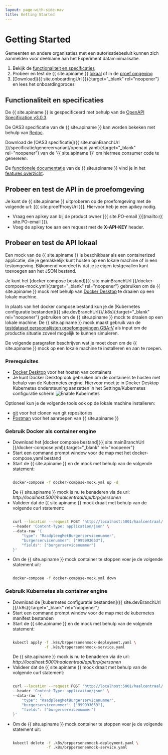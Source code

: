 ```yaml
---
layout: page-with-side-nav
title: Getting Started
---
```

# Getting Started

Gemeenten en andere organisaties met een autorisatiebesluit kunnen zich aanmelden voor deelname aan het Experiment dataminimalisatie.

1. Bekijk de [functionaliteit en specificaties](#functionaliteit-en-specificaties)
2. Probeer en test de {{ site.apiname }} [lokaal](#probeer-en-test-de-api-lokaal) of in de [proef omgeving](#probeer-en-test-de-api-in-de-proef-omgeving)
3. [Download]({{ site.onboardingUrl }}){:target="_blank" rel="noopener"} en lees het onboardingproces

## Functionaliteit en specificaties

De {{ site.apiname }} is gespecificeerd met behulp van de [OpenAPI Specification v3.0.3](https://spec.openapis.org/oas/v3.0.3).

De OAS3 specificatie van de {{ site.apiname }} kan worden bekeken met behulp van [Redoc](./redoc).

Download de [OAS3 specificatie]({{ site.mainBranchUrl }}/specificatie/genereervariant/openapi.yaml){:target="_blank" rel="noopener"} van de '{{ site.apiname }}' om hiermee consumer code te genereren.

De [functionele documentatie](./features-overzicht) van de {{ site.apiname }} vind je in het [features overzicht](./features-overzicht).

## Probeer en test de API in de proefomgeving

Je kunt de {{ site.apiname }} uitproberen op de proefomgeving met de volgende url: [{{ site.proefProxyUrl }}]. Hiervoor heb je een apikey nodig.

- Vraag een apikey aan bij de product owner [{{ site.PO-email }}](mailto:{{ site.PO-email }}). 
- Voeg de apikey toe aan een request met de __X-API-KEY__ header.

## Probeer en test de API lokaal

Een mock van de {{ site.apiname }} is beschikbaar als een containerized applicatie, die je gemakkelijk kunt hosten op een lokale machine of in een testomgeving. Bijkomend voordeel is dat je je eigen testgevallen kunt toevoegen aan het JSON bestand.

Je kunt het [docker compose bestand]({{ site.mainBranchUrl }}/docker-compose-mock.yml){:target="_blank" rel="noopener"} gebruiken om de {{ site.apiname }} mock met behulp van [Docker Desktop](https://www.docker.com/products/docker-desktop) te draaien op een lokale machine.

In plaats van het docker compose bestand kun je de [Kubernetes configuratie bestanden]({{ site.devBranchUrl}}/.k8s){:target="_blank" rel="noopener"} gebruiken om de {{ site.apiname }} mock te draaien op een lokale machine. De {{ site.apiname }} mock maakt gebruik van de [testdataset persoonslijsten proefomgevingen GBA-V](https://www.rvig.nl/media/288) als input om de productie situatie zoveel mogelijk te kunnen simuleren.

De volgende paragrafen beschrijven wat je moet doen om de {{ site.apiname }} mock op een lokale machine te installeren en aan te roepen.

### Prerequisites

- [Docker Desktop](https://www.docker.com/products/docker-desktop) voor het hosten van containers
- Je kunt Docker Desktop ook gebruiken om de containers te hosten met behulp van de Kubernetes engine. Hiervoor moet je in Docker Desktop Kubernetes ondersteuning aanzetten in het Settings/Kubernetes configuratie scherm ![Enable Kubernetes](../img/docker-desktop-enable-k8s.png)

Optioneel kun je de volgende tools ook op de lokale machine installeren:

- [git](https://git-scm.com/downloads) voor het clonen van git repositories
- [Postman](https://www.postman.com/downloads/) voor het aanroepen van {{ site.apiname }}


### Gebruik Docker als container engine

- Download het [docker compose bestand]({{ site.mainBranchUrl }}/docker-compose.yml){:target="_blank" rel="noopener"}
- Start een command prompt window voor de map met het docker-compose.yaml bestand
- Start de {{ site.apiname }} en de mock met behulp van de volgende statement:
  ```sh

  docker-compose -f docker-compose-mock.yml up -d

  ```
  De {{ site.apiname }} mock is nu te benaderen via de url: *http://localhost:5001/haalcentraal/api/brp/personen*
- Valideer dat de {{ site.apiname }} mock draait met behulp van de volgende curl statement:
  ```sh

  curl --location --request POST 'http://localhost:5001/haalcentraal/api/brp/personen' \
  --header 'Content-Type: application/json' \
  --data-raw '{
      "type": "RaadpleegMetBurgerservicenummer",
      "burgerservicenummer": ["999993653"],
      "fields": ["burgerservicenummer"]
  }'

  ```
- Om de {{ site.apiname }} mock container te stoppen voer je de volgende statement uit:
  ```sh

  docker-compose -f docker-compose-mock.yml down

  ```

### Gebruik Kubernetes als container engine

- Download de [kubernetes configuratie bestanden]({{ site.devBranchUrl }}/.k8s){:target="_blank" rel="noopener"}
- Start een command prompt window voor de map met de kubernetes manifest bestanden
- Start de {{ site.apiname }} en de mock met behulp van de volgende statement:
  ```sh

  kubectl apply -f .k8s/brppersonenmock-deployment.yaml \
                -f .k8s/brppersonenmock-service.yaml 

  ```
  De {{ site.apiname }} mock is nu te benaderen via de url: *http://localhost:5001/haalcentraal/api/brp/personen*
- Valideer dat de {{ site.apiname }} mock draait met behulp van de volgende curl statement:
  ```sh

  curl --location --request POST 'http://localhost:5001/haalcentraal/api/brp/personen' \
  --header 'Content-Type: application/json' \
  --data-raw '{
      "type": "RaadpleegMetBurgerservicenummer",
      "burgerservicenummer": ["999993653"],
      "fields": ["burgerservicenummer"]
  }'

  ```
- Om de {{ site.apiname }} mock container te stoppen voer je de volgende statement uit:
  ```sh

  kubectl delete -f .k8s/brppersonenmock-deployment.yaml \
                 -f .k8s/brppersonenmock-service.yaml 

  ```

